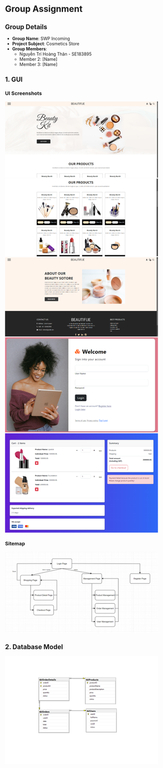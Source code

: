 # Group Assignment

## Group Details
- **Group Name**: SWP Incoming
- **Project Subject**: Cosmetics Store
- **Group Members**:
  - Nguyễn Trí Hoàng Thân - SE183895
  - Member 2: [Name]
  - Member 3: [Name]

## 1. GUI

### UI Screenshots
![Main Page 1](/images/Main_Page_1.png)  
![Main Page 2](/images/Main_Page_2.png)  
![Product Detail](/images/Product_Detail.png)  
![Login Page](/images/Login.png)  
![Checkout Page](/images/Checkout.png)

### Sitemap
![Sitemap](/images/Sitemap.png)

## 2. Database Model
![Database](/images/DB_Model.png)
